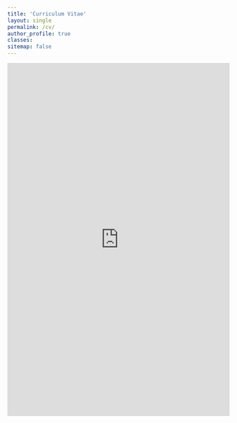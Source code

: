 ```yaml
---
title: 'Curriculum Vitae'
layout: single
permalink: /cv/
author_profile: true
classes:
sitemap: false
---
```


<iframe src="https://docs.google.com/gview?url=https://noahsailer.github.io/assets/images/nsailer_cv.pdf&embedded=true" 
        style="width:100%; height:800px;" frameborder="0">
</iframe>
